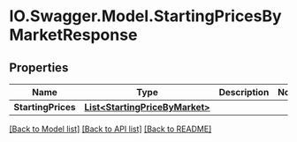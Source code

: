 # IO.Swagger.Model.StartingPricesByMarketResponse
## Properties

Name | Type | Description | Notes
------------ | ------------- | ------------- | -------------
**StartingPrices** | [**List&lt;StartingPriceByMarket&gt;**](StartingPriceByMarket.md) |  | 

[[Back to Model list]](../README.md#documentation-for-models) [[Back to API list]](../README.md#documentation-for-api-endpoints) [[Back to README]](../README.md)

